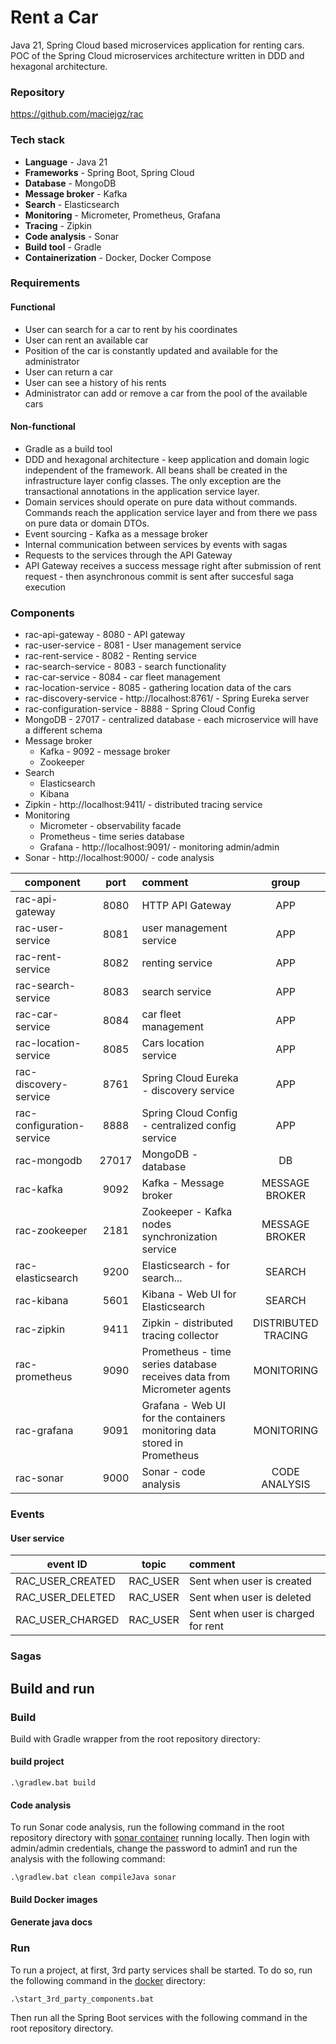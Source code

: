# Rent a Car

Java 21, Spring Cloud based microservices application for renting cars. POC of the Spring Cloud microservices
architecture written in DDD and hexagonal architecture.

### Repository
https://github.com/maciejgz/rac

### Tech stack
- **Language** - Java 21
- **Frameworks** - Spring Boot, Spring Cloud
- **Database** - MongoDB
- **Message broker** - Kafka
- **Search** - Elasticsearch
- **Monitoring** - Micrometer, Prometheus, Grafana
- **Tracing** - Zipkin
- **Code analysis** - Sonar
- **Build tool** - Gradle
- **Containerization** - Docker, Docker Compose

### Requirements
#### Functional
- User can search for a car to rent by his coordinates
- User can rent an available car
- Position of the car is constantly updated and available for the administrator
- User can return a car
- User can see a history of his rents
- Administrator can add or remove a car from the pool of the available cars

#### Non-functional
- Gradle as a build tool
- DDD and hexagonal architecture - keep application and domain logic independent of the framework. All beans shall be created in the infrastructure layer config classes. 
  The only exception are the transactional annotations in the application service layer.
- Domain services should operate on pure data without commands. Commands reach the application service layer and from there we pass on pure data or domain DTOs.
- Event sourcing - Kafka as a message broker
- Internal communication between services by events with sagas
- Requests to the services through the API Gateway
- API Gateway receives a success message right after submission of rent request - then asynchronous commit is sent after succesful saga execution

### Components
- rac-api-gateway - 8080 - API gateway
- rac-user-service - 8081 - User management service
- rac-rent-service - 8082 - Renting service
- rac-search-service - 8083 - search functionality
- rac-car-service - 8084 - car fleet management
- rac-location-service - 8085 - gathering location data of the cars
- rac-discovery-service - http://localhost:8761/ - Spring Eureka server
- rac-configuration-service - 8888 - Spring Cloud Config
- MongoDB - 27017 - centralized database - each microservice will have a different schema
- Message broker
    - Kafka - 9092 - message broker
    - Zookeeper
- Search
    - Elasticsearch
    - Kibana
- Zipkin - http://localhost:9411/ - distributed tracing service
- Monitoring
    - Micrometer - observability facade
    - Prometheus - time series database
    - Grafana - http://localhost:9091/ - monitoring admin/admin
- Sonar - http://localhost:9000/ - code analysis

| component                 | port  | comment                                                                  |        group        |
|---------------------------|:-----:|:-------------------------------------------------------------------------|:-------------------:|
| rac-api-gateway           | 8080  | HTTP API Gateway                                                         |         APP         |
| rac-user-service          | 8081  | user management service                                                  |         APP         |
| rac-rent-service          | 8082  | renting service                                                          |         APP         |
| rac-search-service        | 8083  | search service                                                           |         APP         |
| rac-car-service           | 8084  | car fleet management                                                     |         APP         |
| rac-location-service      | 8085  | Cars location service                                                    |         APP         |
| rac-discovery-service     | 8761  | Spring Cloud Eureka - discovery service                                  |         APP         |
| rac-configuration-service | 8888  | Spring Cloud Config - centralized config service                         |         APP         |
| rac-mongodb               | 27017 | MongoDB - database                                                       |         DB          |
| rac-kafka                 | 9092  | Kafka - Message broker                                                   |   MESSAGE BROKER    |
| rac-zookeeper             | 2181  | Zookeeper - Kafka nodes synchronization service                          |   MESSAGE BROKER    |
| rac-elasticsearch         | 9200  | Elasticsearch - for search...                                            |       SEARCH        |
| rac-kibana                | 5601  | Kibana - Web UI for Elasticsearch                                        |       SEARCH        |
| rac-zipkin                | 9411  | Zipkin - distributed tracing collector                                   | DISTRIBUTED TRACING |
| rac-prometheus            | 9090  | Prometheus - time series database receives data from Micrometer agents   |     MONITORING      |
| rac-grafana               | 9091  | Grafana - Web UI for the containers monitoring data stored in Prometheus |     MONITORING      |
| rac-sonar                 | 9000  | Sonar - code analysis                                                    |    CODE ANALYSIS    |

### Events

#### User service
| event ID         |  topic   | comment                                              |
|------------------|:--------:|:-----------------------------------------------------|
| RAC_USER_CREATED | RAC_USER | Sent when user is created                            |
| RAC_USER_DELETED | RAC_USER | Sent when user is deleted                            |
| RAC_USER_CHARGED | RAC_USER | Sent when user is charged for rent                   |

### Sagas

[comment]: <> (TODO add sagas)

## Build and run

### Build
Build with Gradle wrapper from the root repository directory:

#### build project
```shell
.\gradlew.bat build
```

#### Code analysis
To run Sonar code analysis, run the following command in the root repository directory with [sonar container](docker/sonar.yml) running locally.
Then login with admin/admin credentials, change the password to admin1 and run the analysis with the following command:

```shell
.\gradlew.bat clean compileJava sonar
```

#### Build Docker images

#### Generate java docs

### Run
To run a project, at first, 3rd party services shall be started. To do so, run the following command in the [docker](docker) directory:

```shell
.\start_3rd_party_components.bat 
```

Then run all the Spring Boot services with the following command in the root repository directory.
